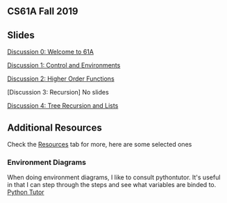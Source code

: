 ## CS61A Fall 2019
## Slides
[Discussion 0: Welcome to 61A](https://docs.google.com/presentation/d/1axHt3pNJ8QCzL8kg69Evjvgxf9AF5CTYTLCKAmjWdH8/edit?usp=sharing)

[Discussion 1: Control and Environments](https://docs.google.com/presentation/d/1JUl1pzORRTRfntylnPZg3C3XQ6DZO761NkHptzOvHco/edit?usp=sharing)

[Discussion 2: Higher Order Functions](https://docs.google.com/presentation/d/1KvzLaDHW57VXmNr6ZrlxrgyjFTadD7gcBmb5AlcgmSw/edit?usp=sharing)

[Discussion 3: Recursion]
No slides

[Discussion 4: Tree Recursion and Lists](https://docs.google.com/presentation/d/1RJjMtp4JVwBrYUoqwTu6QV9nH3hHQPLdcSx6E6-ppS4/edit?usp=sharing)


## Additional Resources
Check the [Resources](https://cs61a.org/resources.html) tab for more, here are some selected ones  

### Environment Diagrams
When doing environment diagrams, I like to consult pythontutor. It's useful in that I can step through the steps and see what variables are binded to.
[Python Tutor](http://pythontutor.com/visualize.html#mode=edit)  
